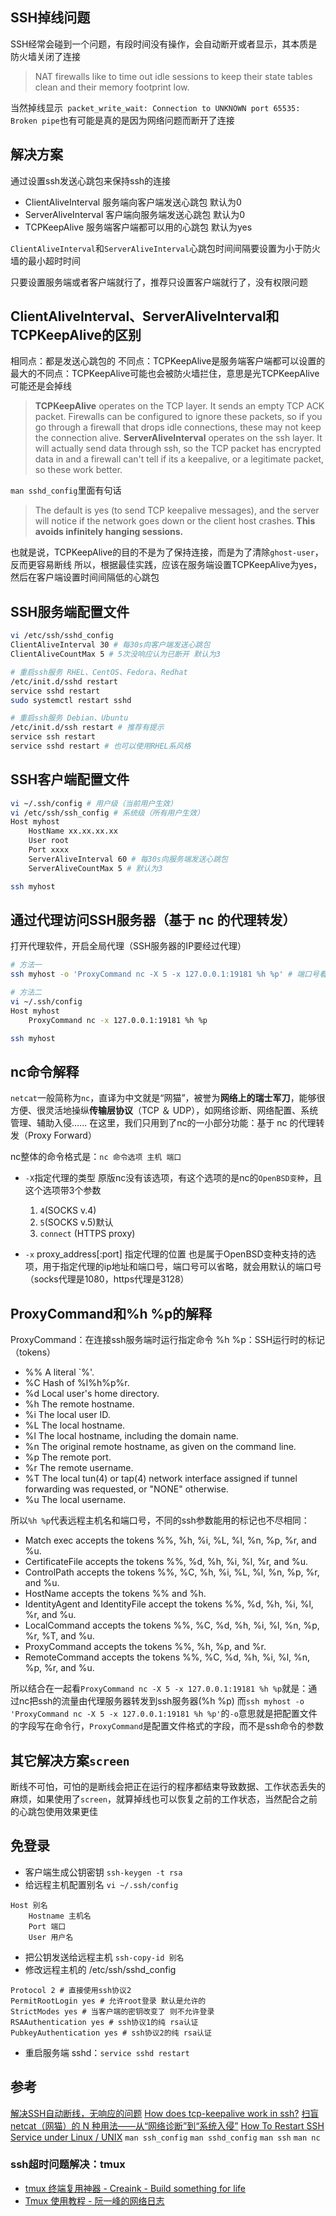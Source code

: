 ## SSH掉线问题
SSH经常会碰到一个问题，有段时间没有操作，会自动断开或者显示，其本质是防火墙关闭了连接
> NAT firewalls like to time out idle sessions to keep their state tables clean and their memory footprint low.

当然掉线显示` packet_write_wait: Connection to UNKNOWN port 65535: Broken pipe`也有可能是真的是因为网络问题而断开了连接

## 解决方案
通过设置ssh发送心跳包来保持ssh的连接
* ClientAliveInterval 服务端向客户端发送心跳包 默认为0
* ServerAliveInterval 客户端向服务端发送心跳包 默认为0
* TCPKeepAlive 服务端客户端都可以用的心跳包 默认为yes

`ClientAliveInterval`和`ServerAliveInterval`心跳包时间间隔要设置为小于防火墙的最小超时时间

只要设置服务端或者客户端就行了，推荐只设置客户端就行了，没有权限问题

## ClientAliveInterval、ServerAliveInterval和TCPKeepAlive的区别
相同点：都是发送心跳包的
不同点：TCPKeepAlive是服务端客户端都可以设置的
最大的不同点：TCPKeepAlive可能也会被防火墙拦住，意思是光TCPKeepAlive可能还是会掉线
> **TCPKeepAlive** operates on the TCP layer. It sends an empty TCP ACK packet. Firewalls can be configured to ignore these packets, so if you go through a firewall that drops idle connections, these may not keep the connection alive.
> **ServerAliveInterval** operates on the ssh layer. It will actually send data through ssh, so the TCP packet has encrypted data in and a firewall can't tell if its a keepalive, or a legitimate packet, so these work better.

`man sshd_config`里面有句话
> The default is yes (to send TCP keepalive messages), and the server will notice if the network goes down or the client host crashes. **This avoids infinitely hanging sessions.**

也就是说，TCPKeepAlive的目的不是为了保持连接，而是为了清除`ghost-user`，反而更容易断线
所以，根据最佳实践，应该在服务端设置TCPKeepAlive为yes，然后在客户端设置时间间隔低的心跳包

## SSH服务端配置文件
```sh
vi /etc/ssh/sshd_config
ClientAliveInterval 30 # 每30s向客户端发送心跳包
ClientAliveCountMax 5 # 5次没响应认为已断开 默认为3

# 重启ssh服务 RHEL、CentOS、Fedora、Redhat
/etc/init.d/sshd restart
service sshd restart
sudo systemctl restart sshd

# 重启ssh服务 Debian、Ubuntu
/etc/init.d/ssh restart # 推荐有提示
service ssh restart
service sshd restart # 也可以使用RHEL系风格
```

## SSH客户端配置文件
```sh
vi ~/.ssh/config # 用户级（当前用户生效）
vi /etc/ssh/ssh_config # 系统级（所有用户生效）
Host myhost
    HostName xx.xx.xx.xx
    User root
    Port xxxx
    ServerAliveInterval 60 # 每30s向服务端发送心跳包
    ServerAliveCountMax 5 # 默认为3

ssh myhost
```

## 通过代理访问SSH服务器（基于 nc 的代理转发）
打开代理软件，开启全局代理（SSH服务器的IP要经过代理）
```sh
# 方法一
ssh myhost -o 'ProxyCommand nc -X 5 -x 127.0.0.1:19181 %h %p' # 端口号看情况定

# 方法二
vi ~/.ssh/config
Host myhost
    ProxyCommand nc -x 127.0.0.1:19181 %h %p

ssh myhost
```

## nc命令解释
`netcat`一般简称为`nc`，直译为中文就是“网猫”，被誉为**网络上的瑞士军刀**，能够很方便、很灵活地操纵**传输层协议**（TCP ＆ UDP），如网络诊断、网络配置、系统管理、辅助入侵......
在这里，我们只用到了nc的一小部分功能：基于 nc 的代理转发（Proxy Forward）

nc整体的命令格式是：`nc 命令选项 主机 端口`

* `-X`指定代理的类型
原版nc没有该选项，有这个选项的是nc的`OpenBSD变种`，且这个选项带3个参数
    1. `4`(SOCKS v.4)
    1. `5`(SOCKS v.5)默认
    1. `connect` (HTTPS proxy)

* `-x` proxy_address[:port] 指定代理的位置
也是属于OpenBSD变种支持的选项，用于指定代理的ip地址和端口号，端口号可以省略，就会用默认的端口号（socks代理是1080，https代理是3128）

## ProxyCommand和%h %p的解释
ProxyCommand：在连接ssh服务端时运行指定命令
%h %p：SSH运行时的标记（tokens）
* %%    A literal `%'.
* %C    Hash of %l%h%p%r.
* %d    Local user's home directory.
* %h    The remote hostname.
* %i    The local user ID.
* %L    The local hostname.
* %l    The local hostname, including the domain name.
* %n    The original remote hostname, as given on the command line.
* %p    The remote port.
* %r    The remote username.
* %T    The local tun(4) or tap(4) network interface assigned if tunnel forwarding was requested, or "NONE" otherwise.
*  %u    The local username.

所以`%h %p`代表远程主机名和端口号，不同的ssh参数能用的标记也不尽相同：
* Match exec accepts the tokens %%, %h, %i, %L, %l, %n, %p, %r, and %u.
* CertificateFile accepts the tokens %%, %d, %h, %i, %l, %r, and %u.
* ControlPath accepts the tokens %%, %C, %h, %i, %L, %l, %n, %p, %r, and %u.
* HostName accepts the tokens %% and %h.
* IdentityAgent and IdentityFile accept the tokens %%, %d, %h, %i, %l, %r, and %u.
* LocalCommand accepts the tokens %%, %C, %d, %h, %i, %l, %n, %p, %r, %T, and %u.
* ProxyCommand accepts the tokens %%, %h, %p, and %r.
*  RemoteCommand accepts the tokens %%, %C, %d, %h, %i, %l, %n, %p, %r, and %u.

所以结合在一起看`ProxyCommand nc -X 5 -x 127.0.0.1:19181 %h %p`就是：通过nc把ssh的流量由代理服务器转发到ssh服务器(%h %p)
而`ssh myhost -o 'ProxyCommand nc -X 5 -x 127.0.0.1:19181 %h %p'`的`-o`意思就是把配置文件的字段写在命令行，`ProxyCommand`是配置文件格式的字段，而不是ssh命令的参数

## 其它解决方案`screen`
断线不可怕，可怕的是断线会把正在运行的程序都结束导致数据、工作状态丢失的麻烦，如果使用了`screen`，就算掉线也可以恢复之前的工作状态，当然配合之前的心跳包使用效果更佳

## 免登录

* 客户端生成公钥密钥 `ssh-keygen -t rsa`
* 给远程主机配置别名 `vi ~/.ssh/config`

```
Host 别名
    Hostname 主机名
    Port 端口
    User 用户名
```

* 把公钥发送给远程主机 `ssh-copy-id 别名`
* 修改远程主机的 /etc/ssh/sshd_config

```
Protocol 2 # 直接使用ssh协议2
PermitRootLogin yes # 允许root登录 默认是允许的
StrictModes yes # 当客户端的密钥改变了 则不允许登录
RSAAuthentication yes # ssh协议1的纯 rsa认证
PubkeyAuthentication yes # ssh协议2的纯 rsa认证
```

* 重启服务端 sshd：`service sshd restart`

## 参考

[解决SSH自动断线，无响应的问题](https://www.jianshu.com/p/92d60c6c92ef)
[How does tcp-keepalive work in ssh?](https://unix.stackexchange.com/questions/34004/how-does-tcp-keepalive-work-in-ssh)
[扫盲 netcat（网猫）的 N 种用法——从“网络诊断”到“系统入侵”](https://program-think.blogspot.com/2019/09/Netcat-Tricks.html)
[How To Restart SSH Service under Linux / UNIX](https://www.cyberciti.biz/faq/howto-restart-ssh/)
`man ssh_config`
`man sshd_config`
`man ssh`
`man nc`

### ssh超时问题解决：tmux

* [tmux 终端复用神器 - Creaink - Build something for life](https://creaink.github.io/post/Devtools/Tools/tmux.html)
* [Tmux 使用教程 - 阮一峰的网络日志](https://www.ruanyifeng.com/blog/2019/10/tmux.html)
